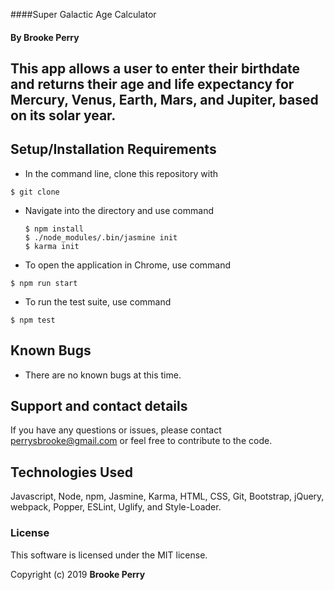####Super Galactic Age Calculator

#### By Brooke Perry

## This app allows a user to enter their birthdate and returns their age and life expectancy for Mercury, Venus, Earth, Mars, and Jupiter, based on its solar year.

## Setup/Installation Requirements

* In the command line, clone this repository with
```
$ git clone
```

* Navigate into the directory and use command
  ```
  $ npm install
  $ ./node_modules/.bin/jasmine init
  $ karma init
  ```
* To open the application in Chrome, use command
```
$ npm run start
```
* To run the test suite, use command
```
$ npm test
```

## Known Bugs

* There are no known bugs at this time.

## Support and contact details

If you have any questions or issues, please contact perrysbrooke@gmail.com or feel free to contribute to the code.

## Technologies Used

Javascript, Node, npm, Jasmine, Karma, HTML, CSS, Git, Bootstrap, jQuery, webpack, Popper, ESLint, Uglify, and Style-Loader.

### License

This software is licensed under the MIT license.

Copyright (c) 2019 **Brooke Perry**

<!-- Determines how many years a user has left to live on each planet… (yikes!) To do this, the application will have to calculate the user’s life expectancy. You can determine average life expectancy as you see fit. A simple way to do this would be to have the user input the average life expectancy for their demographic. A more involved way to do this would be to collect other information from the user (e.g. lifestyle, country of residence, activity level, etc.) to determine their life expectancy.
If a user has already surpassed the average life expectancy, return the number of years they have lived past the life expectancy. -->
